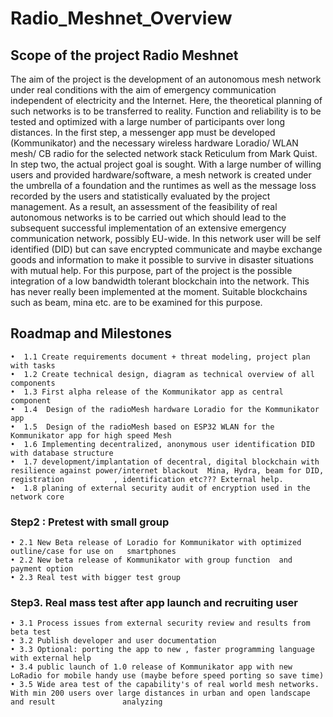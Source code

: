 # Radio_Meshnet_Overview
## Scope of the project Radio Meshnet
The aim of the project is the development of an autonomous mesh network under real conditions with the aim of emergency communication independent of electricity and the Internet. Here, the theoretical planning of such networks is to be transferred to reality. Function and reliability is to be tested and optimized with a large number of participants over long distances. In the first step, a messenger app must be developed (Kommunikator) and the necessary wireless hardware Loradio/ WLAN mesh/ CB radio for the selected network stack Reticulum from Mark Quist. In step two, the actual project goal is sought. With a large number of willing users and provided hardware/software, a mesh network is created under the umbrella of a foundation and the runtimes as well as the message loss recorded by the users and statistically evaluated by the project management. As a result, an assessment of the feasibility of real autonomous networks is to be carried out which should lead to the subsequent successful implementation of an extensive emergency communication network, possibly EU-wide.  In this network user will be self identified (DID) but can save encrypted communicate and maybe exchange goods and information to make it possible to survive in disaster situations with mutual help.  For this purpose, part of the project is the possible integration of a low bandwidth tolerant blockchain into the network. This has never really been implemented at the moment. Suitable blockchains such as beam, mina etc. are to be examined for this purpose.
## Roadmap and Milestones

    •  1.1 Create requirements document + threat modeling, project plan with tasks            
    •  1.2 Create technical design, diagram as technical overview of all components            
    •  1.3 First alpha release of the Kommunikator app as central component                   
    •  1.4  Design of the radioMesh hardware Loradio for the Kommunikator app                  
    •  1.5  Design of the radioMesh based on ESP32 WLAN for the Kommunikator app for high speed Mesh 
    •  1.6 Implementing decentralized, anonymous user identification DID with database structure 
    •  1.7 development/implantation of decentral, digital blockchain with resilience against power/internet blackout  Mina, Hydra, beam for DID, registration           , identification etc??? External help.   
    •  1.8 planing of external security audit of encryption used in the network core
    
### Step2 : Pretest with small group   
    • 2.1 New Beta release of Loradio for Kommunikator with optimized outline/case for use on   smartphones
    • 2.2 New beta release of Kommunikator with group function  and payment option
    • 2.3 Real test with bigger test group

### Step3. Real mass test after app launch and recruiting user      
    • 3.1 Process issues from external security review and results from beta test
    • 3.2 Publish developer and user documentation
    • 3.3 Optional: porting the app to new , faster programming language with external help
    • 3.4 public launch of 1.0 release of Kommunikator app with new LoRadio for mobile handy use (maybe before speed porting so save time)
    • 3.5 Wide area test of the capability's of real world mesh networks. With min 200 users over large distances in urban and open landscape and result               analyzing
